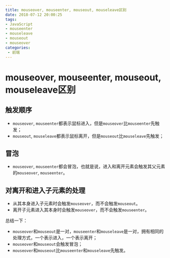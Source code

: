 ```yaml
---
title: mouseover, mouseenter, mouseout, mouseleave区别
date: 2018-07-12 20:00:25
tags:
- JavaScript
- mouseenter
- mouseleave
- mouseout
- mouseover
categories: 
 - 前端
---
```

# mouseover, mouseenter, mouseout, mouseleave区别

## 触发顺序

- `mouseover`, `mouseenter`都表示鼠标进入，但是`mouseover`比`mouseenter`先触发；
- `mouseout`, `mouseleave`都表示鼠标离开，但是`mouseout`比`mouseleave`先触发；

## 冒泡

- `mouseover`, `mouseenter`都会冒泡，也就是说，进入和离开元素会触发其父元素的`mouseover`, `mouseenter`。

## 对离开和进入子元素的处理

- 从其本身进入子元素时会触发`mouseover`，而不会触发`mouseout`。
- 离开子元素进入其本身时会触发`mouseover`，而不会触发`mouseenter`。

总结一下：

- `mouseover`和`mouseout`是一对，`mouseenter`和`mouseleave`是一对，拥有相同的处理方式，一个表示进入，一个表示离开；
- `mouseover`和`mouseout`会触发冒泡；
- `mouseover`和`mouseout`比`mouseenter`和`mouseleave`先触发。